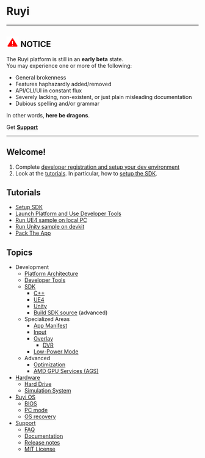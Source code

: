 # Ruyi

---
## ![](/docs/img/warning.png) NOTICE
The Ruyi platform is still in an __early beta__ state.  
You may experience one or more of the following:

* General brokenness
* Features haphazardly added/removed
* API/CLI/UI in constant flux
* Severely lacking, non-existent, or just plain misleading documentation
* Dubious spelling and/or grammar

In other words, __here be dragons__.

Get __[Support](topics/support.md)__

---

## Welcome!

1. Complete [developer registration and setup your dev environment](topics/dev_onboarding.md)
1. Look at the [tutorials](#tutorials).  In particular, how to [setup the SDK](tutorials/setup.md).

## Tutorials

* [Setup SDK](tutorials/setup.md)
* [Launch Platform and Use Developer Tools](tutorials/layer0_devtools.md)
* [Run UE4 sample on local PC](tutorials/run_ue4_sample_pc.md)
* [Run Unity sample on devkit](tutorials/run_unity_sample_console.md)
* [Pack The App](tutorials/how_to_pack.md)

## Topics

* Development
    * [Platform Architecture](topics/layer0.md)
    * [Developer Tools](topics/devtool.md)
    * [SDK](topics/sdk.md)
        * [C++](topics/cplusplus.md)
        * [UE4](topics/ue4.md)
        * [Unity](topics/unity.md)
        * [Build SDK source](topics/build_sdk_source.md) (advanced)
    * Specialized Areas
        * [App Manifest](topics/app_metadata.md)
        * [Input](topics/input.md)
        * [Overlay](topics/overlay.md)
            * [DVR](topics/dvr.md)
        * [Low-Power Mode](topics/lpm.md)
    * Advanced
        * [Optimization](topics/optimization.md)
        * [AMD GPU Services (AGS)](topics/amd_gpu_services.md)
* [Hardware](topics/hardware.md)
    * [Hard Drive](topics/harddrive.md)
    * [Simulation System](topics/simulation_system.md)
* [Ruyi OS](topics/os.md)
    * [BIOS](topics/bios.md)
    * [PC mode](topics/pc_mode.md)
    * [OS recovery](topics/os_recovery.md)
* [Support](topics/support.md)
    * [FAQ](faq.md)
    * [Documentation](topics/docs.md)
    * [Release notes](topics/release_notes.md)
    * [MIT License](../../LICENSE.md)

